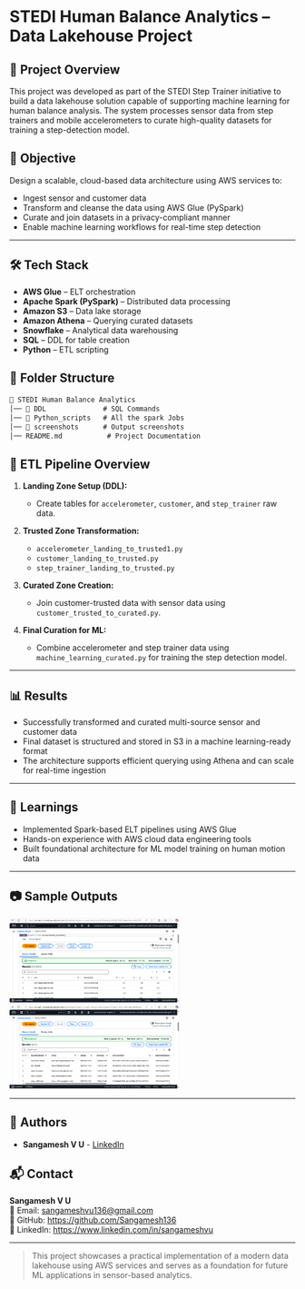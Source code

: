 # STEDI Human Balance Analytics – Data Lakehouse Project

## 🧠 Project Overview

This project was developed as part of the STEDI Step Trainer initiative to build a data lakehouse solution capable of supporting machine learning for human balance analysis. The system processes sensor data from step trainers and mobile accelerometers to curate high-quality datasets for training a step-detection model.

## 📌 Objective

Design a scalable, cloud-based data architecture using AWS services to:
- Ingest sensor and customer data
- Transform and cleanse the data using AWS Glue (PySpark)
- Curate and join datasets in a privacy-compliant manner
- Enable machine learning workflows for real-time step detection

---

## 🛠️ Tech Stack

- **AWS Glue** – ELT orchestration
- **Apache Spark (PySpark)** – Distributed data processing
- **Amazon S3** – Data lake storage
- **Amazon Athena** – Querying curated datasets
- **Snowflake** – Analytical data warehousing
- **SQL** – DDL for table creation
- **Python** – ETL scripting

## 📌 Folder Structure
```
📂 STEDI Human Balance Analytics
│── 📂 DDL              # SQL Commands
│── 📂 Python_scripts   # All the spark Jobs
│── 📂 screenshots      # Output screenshots
│── README.md           # Project Documentation
```

## 🔄 ETL Pipeline Overview

1. **Landing Zone Setup (DDL):**
   - Create tables for `accelerometer`, `customer`, and `step_trainer` raw data.

2. **Trusted Zone Transformation:**
   - `accelerometer_landing_to_trusted1.py`
   - `customer_landing_to_trusted.py`
   - `step_trainer_landing_to_trusted.py`

3. **Curated Zone Creation:**
   - Join customer-trusted data with sensor data using `customer_trusted_to_curated.py`.

4. **Final Curation for ML:**
   - Combine accelerometer and step trainer data using `machine_learning_curated.py` for training the step detection model.

---

## 📊 Results

- Successfully transformed and curated multi-source sensor and customer data
- Final dataset is structured and stored in S3 in a machine learning-ready format
- The architecture supports efficient querying using Athena and can scale for real-time ingestion

---

## 🧠 Learnings

- Implemented Spark-based ELT pipelines using AWS Glue
- Hands-on experience with AWS cloud data engineering tools
- Built foundational architecture for ML model training on human motion data

---

## 📷 Sample Outputs

<p float="left">
  <img src="screenshots/accelerometer_trusted.png" width="300"/>
  <img src="screenshots/customer_curated.png" width="300"/>
</p>

---
## 🤝 Authors
- **Sangamesh V U** - [LinkedIn](https://www.linkedin.com/in/sangameshvu)

## 📬 Contact

**Sangamesh V U**  
📧 Email: sangameshvu136@gmail.com  
🔗 GitHub: https://github.com/Sangamesh136  
🔗 LinkedIn: https://www.linkedin.com/in/sangameshvu

---

> This project showcases a practical implementation of a modern data lakehouse using AWS services and serves as a foundation for future ML applications in sensor-based analytics.
